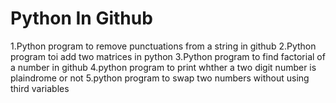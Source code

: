 # Python In Github
1.Python program to remove punctuations from a string in github
2.Python program toi add two matrices in python
3.Python program to find factorial of a number in github
4.python program to print whther a two digit number is plaindrome or not
5.python program to swap two numbers without using third variables 
